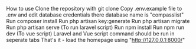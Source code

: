 How to use
Clone the repository with git clone
Copy .env.example file to .env and edit database credentials there
database name is "compasslist"
Run composer install
Run php artisan key:generate
Run php artisan migrate
Run php artisan serve (To run laravel script)
Run npm install
Run npm run dev (To vue script)
Laravel and Vue script command should be run in seperate tabs
That's it - load the homepage using "http://127.0.0.1:8000/"